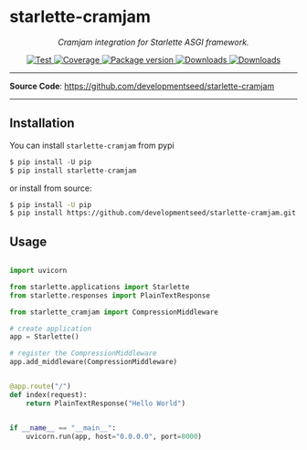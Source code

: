 # starlette-cramjam

<p align="center">
  <em>Cramjam integration for Starlette ASGI framework.</em>
</p>
<p align="center">
  <a href="https://github.com/developmentseed/starlette-cramjam/actions?query=workflow%3ACI" target="_blank">
      <img src="https://github.com/developmentseed/starlette-cramjam/workflows/CI/badge.svg" alt="Test">
  </a>
  <a href="https://codecov.io/gh/developmentseed/starlette-cramjam" target="_blank">
      <img src="https://codecov.io/gh/developmentseed/starlette-cramjam/branch/master/graph/badge.svg" alt="Coverage">
  </a>
  <a href="https://pypi.org/project/starlette-cramjam" target="_blank">
      <img src="https://img.shields.io/pypi/v/starlette-cramjam?color=%2334D058&label=pypi%20package" alt="Package version">
  </a>
  <a href="https://pypistats.org/packages/starlette-cramjam" target="_blank">
      <img src="https://img.shields.io/pypi/dm/starlette-cramjam.svg" alt="Downloads">
  </a>
  <a href="https://github.com/developmentseed/starlette-cramjam/blob/master/LICENSE" target="_blank">
      <img src="https://img.shields.io/github/license/developmentseed/starlette-cramjam.svg" alt="Downloads">
  </a>
</p>

---

**Source Code**: <a href="https://github.com/developmentseed/starlette-cramjam" target="_blank">https://github.com/developmentseed/starlette-cramjam</a>

---


## Installation

You can install `starlette-cramjam` from pypi

```python
$ pip install -U pip
$ pip install starlette-cramjam
```

or install from source:

```bash
$ pip install -U pip
$ pip install https://github.com/developmentseed/starlette-cramjam.git
```

## Usage

```python

import uvicorn

from starlette.applications import Starlette
from starlette.responses import PlainTextResponse

from starlette_cramjam import CompressionMiddleware

# create application
app = Starlette()

# register the CompressionMiddleware
app.add_middleware(CompressionMiddleware)


@app.route("/")
def index(request):
    return PlainTextResponse("Hello World")


if __name__ == "__main__":
    uvicorn.run(app, host="0.0.0.0", port=8000)

```
